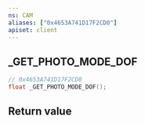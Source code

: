 ```yaml
---
ns: CAM
aliases: ["0x4653A741D17F2CD0"]
apiset: client
---
```

## _GET_PHOTO_MODE_DOF

```c
// 0x4653A741D17F2CD0
float _GET_PHOTO_MODE_DOF();
```



## Return value

